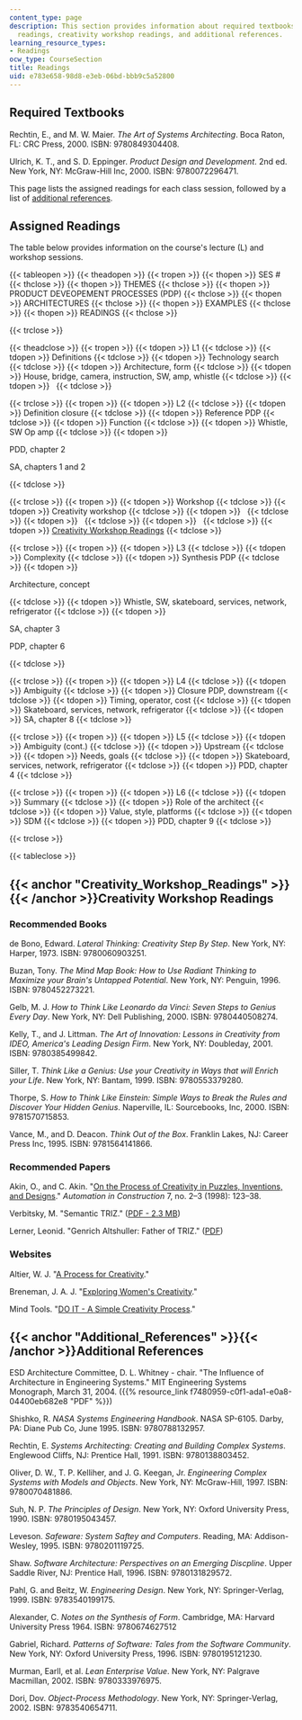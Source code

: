 ```yaml
---
content_type: page
description: This section provides information about required textbooks, assigned
  readings, creativity workshop readings, and additional references.
learning_resource_types:
- Readings
ocw_type: CourseSection
title: Readings
uid: e783e658-98d8-e3eb-06bd-bbb9c5a52800
---
```


Required Textbooks
------------------

Rechtin, E., and M. W. Maier. _The Art of Systems Architecting_. Boca Raton, FL: CRC Press, 2000. ISBN: 9780849304408.

Ulrich, K. T., and S. D. Eppinger. _Product Design and Development_. 2nd ed. New York, NY: McGraw-Hill Inc, 2000. ISBN: 9780072296471.

This page lists the assigned readings for each class session, followed by a list of [additional references](#Additional_References).

Assigned Readings
-----------------

The table below provides information on the course's lecture (L) and workshop sessions.

{{< tableopen >}}
{{< theadopen >}}
{{< tropen >}}
{{< thopen >}}
SES #
{{< thclose >}}
{{< thopen >}}
THEMES
{{< thclose >}}
{{< thopen >}}
PRODUCT DEVEOPEMENT PROCESSES (PDP)
{{< thclose >}}
{{< thopen >}}
ARCHITECTURES
{{< thclose >}}
{{< thopen >}}
EXAMPLES
{{< thclose >}}
{{< thopen >}}
READINGS
{{< thclose >}}

{{< trclose >}}

{{< theadclose >}}
{{< tropen >}}
{{< tdopen >}}
L1
{{< tdclose >}}
{{< tdopen >}}
Definitions
{{< tdclose >}}
{{< tdopen >}}
Technology search
{{< tdclose >}}
{{< tdopen >}}
Architecture, form
{{< tdclose >}}
{{< tdopen >}}
House, bridge, camera, instruction, SW, amp, whistle
{{< tdclose >}}
{{< tdopen >}}
 
{{< tdclose >}}

{{< trclose >}}
{{< tropen >}}
{{< tdopen >}}
L2
{{< tdclose >}}
{{< tdopen >}}
Definition closure
{{< tdclose >}}
{{< tdopen >}}
Reference PDP
{{< tdclose >}}
{{< tdopen >}}
Function
{{< tdclose >}}
{{< tdopen >}}
Whistle, SW Op amp
{{< tdclose >}}
{{< tdopen >}}


PDD, chapter 2

SA, chapters 1 and 2


{{< tdclose >}}

{{< trclose >}}
{{< tropen >}}
{{< tdopen >}}
Workshop
{{< tdclose >}}
{{< tdopen >}}
Creativity workshop
{{< tdclose >}}
{{< tdopen >}}
 
{{< tdclose >}}
{{< tdopen >}}
 
{{< tdclose >}}
{{< tdopen >}}
 
{{< tdclose >}}
{{< tdopen >}}
[Creativity Workshop Readings](#Creativity_Workshop_Readings)
{{< tdclose >}}

{{< trclose >}}
{{< tropen >}}
{{< tdopen >}}
L3
{{< tdclose >}}
{{< tdopen >}}
Complexity
{{< tdclose >}}
{{< tdopen >}}
Synthesis PDP
{{< tdclose >}}
{{< tdopen >}}


Architecture, concept


{{< tdclose >}}
{{< tdopen >}}
Whistle, SW, skateboard, services, network, refrigerator
{{< tdclose >}}
{{< tdopen >}}


SA, chapter 3

PDP, chapter 6


{{< tdclose >}}

{{< trclose >}}
{{< tropen >}}
{{< tdopen >}}
L4
{{< tdclose >}}
{{< tdopen >}}
Ambiguity
{{< tdclose >}}
{{< tdopen >}}
Closure PDP, downstream
{{< tdclose >}}
{{< tdopen >}}
Timing, operator, cost
{{< tdclose >}}
{{< tdopen >}}
Skateboard, services, network, refrigerator
{{< tdclose >}}
{{< tdopen >}}
SA, chapter 8
{{< tdclose >}}

{{< trclose >}}
{{< tropen >}}
{{< tdopen >}}
L5
{{< tdclose >}}
{{< tdopen >}}
Ambiguity (cont.)
{{< tdclose >}}
{{< tdopen >}}
Upstream
{{< tdclose >}}
{{< tdopen >}}
Needs, goals
{{< tdclose >}}
{{< tdopen >}}
Skateboard, services, network, refrigerator
{{< tdclose >}}
{{< tdopen >}}
PDD, chapter 4
{{< tdclose >}}

{{< trclose >}}
{{< tropen >}}
{{< tdopen >}}
L6
{{< tdclose >}}
{{< tdopen >}}
Summary
{{< tdclose >}}
{{< tdopen >}}
Role of the architect
{{< tdclose >}}
{{< tdopen >}}
Value, style, platforms
{{< tdclose >}}
{{< tdopen >}}
SDM
{{< tdclose >}}
{{< tdopen >}}
PDD, chapter 9
{{< tdclose >}}

{{< trclose >}}

{{< tableclose >}}

{{< anchor "Creativity_Workshop_Readings" >}}{{< /anchor >}}Creativity Workshop Readings
----------------------------------------------------------------------------------------

### Recommended Books

de Bono, Edward. _Lateral Thinking: Creativity Step By Step_. New York, NY: Harper, 1973. ISBN: 9780060903251.

Buzan, Tony. _The Mind Map Book: How to Use Radiant Thinking to Maximize your Brain's Untapped Potential_. New York, NY: Penguin, 1996. ISBN: 9780452273221.

Gelb, M. J. _How to Think Like Leonardo da Vinci: Seven Steps to Genius Every Day_. New York, NY: Dell Publishing, 2000. ISBN: 9780440508274.

Kelly, T., and J. Littman. _The Art of Innovation: Lessons in Creativity from IDEO, America's Leading Design Firm_. New York, NY: Doubleday, 2001. ISBN: 9780385499842.

Siller, T. _Think Like a Genius: Use your Creativity in Ways that will Enrich your Life_. New York, NY: Bantam, 1999. ISBN: 9780553379280.

Thorpe, S. _How to Think Like Einstein: Simple Ways to Break the Rules and Discover Your Hidden Genius_. Naperville, IL: Sourcebooks, Inc, 2000. ISBN: 9781570715853.

Vance, M., and D. Deacon. _Think Out of the Box_. Franklin Lakes, NJ: Career Press Inc, 1995. ISBN: 9781564141866.

### Recommended Papers

Akin, O., and C. Akin. "[On the Process of Creativity in Puzzles, Inventions, and Designs](http://dx.doi.org/10.1016/S0926-5805(97)00057-5)." _Automation in Construction_ 7, no. 2–3 (1998): 123–38.

Verbitsky, M. "Semantic TRIZ." ([PDF - 2.3 MB](https://pdfs.semanticscholar.org/a3fe/e18cae12fb8a57a966442fbf40e387d0fc98.pdf?_ga=2.9647862.237155237.1566834416-159250059.1566239404))

Lerner, Leonid. "Genrich Altshuller: Father of TRIZ." ([PDF](http://www.aitriz.org/articles/TRIZFeatures/30383039-4D6973687261.pdf))

### Websites

Altier, W. J. "[A Process for Creativity](http://www.winstonbrill.com/bril001/html/article_index/articles/1-50/article22_body.html)."

Breneman, J. A. J. "[Exploring Women's Creativity](http://web.archive.org/web/20170813083913/http://www.womenfolk.com/creativity/)."

Mind Tools. "[DO IT - A Simple Creativity Process](http://www.mindtools.com/pages/article/newCT_09.htm)."

{{< anchor "Additional_References" >}}{{< /anchor >}}Additional References
--------------------------------------------------------------------------

ESD Architecture Committee, D. L. Whitney - chair. "The Influence of Architecture in Engineering Systems." MIT Engineering Systems Monograph, March 31, 2004. ({{% resource_link f7480959-c0f1-ada1-e0a8-04400eb682e8 "PDF" %}})

Shishko, R. _NASA Systems Engineering Handbook_. NASA SP-6105. Darby, PA: Diane Pub Co, June 1995. ISBN: 9780788132957.

Rechtin, E. _Systems Architecting: Creating and Building Complex Systems_. Englewood Cliffs, NJ: Prentice Hall, 1991. ISBN: 9780138803452.

Oliver, D. W., T. P. Kelliher, and J. G. Keegan, Jr. _Engineering Complex Systems with Models and Objects_. New York, NY: McGraw-Hill, 1997. ISBN: 9780070481886.

Suh, N. P. _The Principles of Design_. New York, NY: Oxford University Press, 1990. ISBN: 9780195043457.

Leveson. _Safeware: System Saftey and Computers_. Reading, MA: Addison-Wesley, 1995. ISBN: 9780201119725.

Shaw. _Software Architecture: Perspectives on an Emerging Discpline_. Upper Saddle River, NJ: Prentice Hall, 1996. ISBN: 9780131829572.

Pahl, G. and Beitz, W. _Engineering Design_. New York, NY: Springer-Verlag, 1999. ISBN: 9783540199175.

Alexander, C. _Notes on the Synthesis of Form_. Cambridge, MA: Harvard University Press 1964. ISBN: 9780674627512

Gabriel, Richard. _Patterns of Software: Tales from the Software Community_. New York, NY: Oxford University Press, 1996. ISBN: 9780195121230.

Murman, Earll, et al. _Lean Enterprise Value_. New York, NY: Palgrave Macmillan, 2002. ISBN: 9780333976975.

Dori, Dov. _Object-Process Methodology_. New York, NY: Springer-Verlag, 2002. ISBN: 9783540654711.